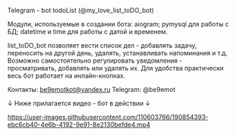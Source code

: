 Telegram - bot todoList (@my_love_list_toDO_bot)

Модули, используемые в создании бота: aiogram; pymysql для работы с БД; datetime и time для работы с датой и временем.

list_toDO_bot позволяет вести список дел - добавлять задачу, переносить на другой день, удалять, устанавливать напоминания и т.д.
Возможно самостоятельно регулировать уведомления - просматривать, добавлять или удалять их.
Для удобства практически весь бот работает на инлайн-кнопках.

Контакты: be9emotkot@yandex.ru Telegram: @be9emot

↓ Ниже прилагается видео - бот в действии ↓



https://user-images.githubusercontent.com/110603766/190854393-ebc6cb40-4e6b-4192-9e91-8e2130befde4.mp4


